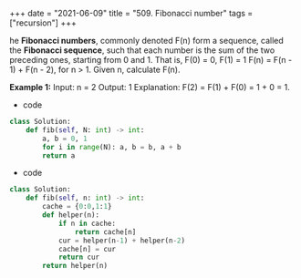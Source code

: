 +++
date = "2021-06-09"
title = "509. Fibonacci number"
tags = ["recursion"]
+++

he **Fibonacci numbers**, commonly denoted F(n) form a sequence, called the **Fibonacci sequence**, such that each number is the sum of the two preceding ones, starting from 0 and 1. That is,
F(0) = 0, F(1) = 1 F(n) = F(n - 1) + F(n - 2), for n > 1.
Given n, calculate F(n).
 
**Example 1:**
Input: n = 2 Output: 1 Explanation: F(2) = F(1) + F(0) = 1 + 0 = 1.

- code
```py
class Solution:
    def fib(self, N: int) -> int:
        a, b = 0, 1
        for i in range(N): a, b = b, a + b
        return a

```
- code
```py
class Solution:
    def fib(self, n: int) -> int:
        cache = {0:0,1:1}
        def helper(n):
            if n in cache:
                return cache[n]
            cur = helper(n-1) + helper(n-2)
            cache[n] = cur
            return cur
        return helper(n)

```

